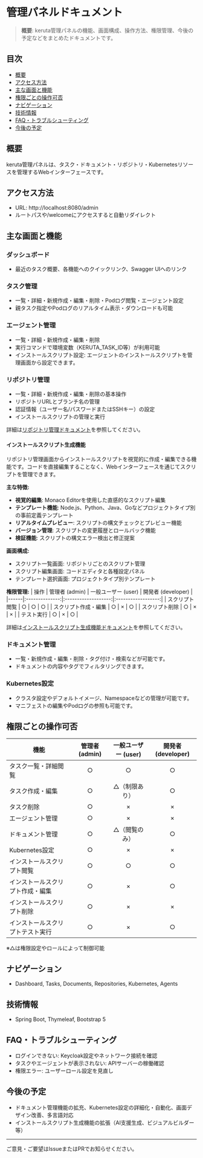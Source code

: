 # 管理パネルドキュメント

> **概要**: keruta管理パネルの機能、画面構成、操作方法、権限管理、今後の予定などをまとめたドキュメントです。

## 目次
- [概要](#概要)
- [アクセス方法](#アクセス方法)
- [主な画面と機能](#主な画面と機能)
- [権限ごとの操作可否](#権限ごとの操作可否)
- [ナビゲーション](#ナビゲーション)
- [技術情報](#技術情報)
- [FAQ・トラブルシューティング](#faqトラブルシューティング)
- [今後の予定](#今後の予定)

## 概要
keruta管理パネルは、タスク・ドキュメント・リポジトリ・Kubernetesリソースを管理するWebインターフェースです。

## アクセス方法
- URL: http://localhost:8080/admin
- ルートパスや/welcomeにアクセスすると自動リダイレクト

## 主な画面と機能
### ダッシュボード
- 最近のタスク概要、各機能へのクイックリンク、Swagger UIへのリンク

### タスク管理
- 一覧・詳細・新規作成・編集・削除・Podログ閲覧・エージェント設定
- 親タスク指定やPodログのリアルタイム表示・ダウンロードも可能

### エージェント管理
- 一覧・詳細・新規作成・編集・削除
- 実行コマンドで環境変数（KERUTA_TASK_ID等）が利用可能
- インストールスクリプト設定: エージェントのインストールスクリプトを管理画面から設定できます。

### リポジトリ管理
- 一覧・詳細・新規作成・編集・削除の基本操作
- リポジトリURLとブランチ名の管理
- 認証情報（ユーザー名/パスワードまたはSSHキー）の設定
- インストールスクリプトの管理と実行

詳細は[リポジトリ管理ドキュメント](./repositoryManagement.md)を参照してください。

#### インストールスクリプト生成機能
リポジトリ管理画面からインストールスクリプトを視覚的に作成・編集できる機能です。コードを直接編集することなく、Webインターフェースを通じてスクリプトを管理できます。

**主な特徴:**
- **視覚的編集**: Monaco Editorを使用した直感的なスクリプト編集
- **テンプレート機能**: Node.js、Python、Java、Goなどプロジェクトタイプ別の事前定義テンプレート
- **リアルタイムプレビュー**: スクリプトの構文チェックとプレビュー機能
- **バージョン管理**: スクリプトの変更履歴とロールバック機能
- **検証機能**: スクリプトの構文エラー検出と修正提案

**画面構成:**
- スクリプト一覧画面: リポジトリごとのスクリプト管理
- スクリプト編集画面: コードエディタと各種設定パネル
- テンプレート選択画面: プロジェクトタイプ別テンプレート

**権限管理:**
| 操作 | 管理者 (admin) | 一般ユーザー (user) | 開発者 (developer) |
|------|:--------------:|:-------------------:|:------------------:|
| スクリプト閲覧 | ○ | ○ | ○ |
| スクリプト作成・編集 | ○ | × | ○ |
| スクリプト削除 | ○ | × | × |
| テスト実行 | ○ | × | ○ |

詳細は[インストールスクリプト生成機能ドキュメント](./adminPanelScriptGenerator.md)を参照してください。

### ドキュメント管理
- 一覧・新規作成・編集・削除・タグ付け・検索などが可能です。
- ドキュメントの内容やタグでフィルタリングできます。

### Kubernetes設定
- クラスタ設定やデフォルトイメージ、Namespaceなどの管理が可能です。
- マニフェストの編集やPodログの参照も可能です。

## 権限ごとの操作可否
| 機能             | 管理者 (admin) | 一般ユーザー (user) | 開発者 (developer) |
|------------------|:--------------:|:-------------------:|:------------------:|
| タスク一覧・詳細閲覧 |      ○         |         ○           |         ○          |
| タスク作成・編集   |      ○         |         △（制限あり）|         ○          |
| タスク削除         |      ○         |         ×           |         ×          |
| エージェント管理   |      ○         |         ×           |         ×          |
| ドキュメント管理   |      ○         |         △（閲覧のみ）|         ○          |
| Kubernetes設定    |      ○         |         ×           |         ×          |
| インストールスクリプト閲覧 | ○ | ○ | ○ |
| インストールスクリプト作成・編集 | ○ | × | ○ |
| インストールスクリプト削除 | ○ | × | × |
| インストールスクリプトテスト実行 | ○ | × | ○ |

※△は権限設定やロールによって制御可能

## ナビゲーション
- Dashboard, Tasks, Documents, Repositories, Kubernetes, Agents

## 技術情報
- Spring Boot, Thymeleaf, Bootstrap 5

## FAQ・トラブルシューティング
- ログインできない: Keycloak設定やネットワーク接続を確認
- タスクやエージェントが表示されない: APIサーバーの稼働確認
- 権限エラー: ユーザーロール設定を見直し

## 今後の予定
- ドキュメント管理機能の拡充、Kubernetes設定の詳細化・自動化、画面デザイン改善、多言語対応
- インストールスクリプト生成機能の拡張（AI支援生成、ビジュアルビルダー等）

---
ご意見・ご要望はIssueまたはPRでお知らせください。
